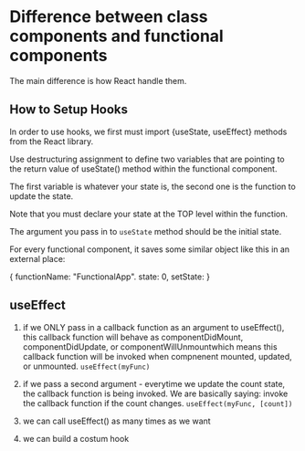 # Difference between class components and functional components

The main difference is how React handle them. 

## How to Setup Hooks

In order to use hooks, we first must import {useState, useEffect} methods from the React library.

Use destructuring assignment to define two variables that are pointing to the return value of useState() method within the functional component. 

The first variable is whatever your state is, the second one is the function to update the state. 

Note that you must declare your state at the TOP level within the function.

The argument you pass in to `useState` method should be the initial state. 

For every functional component, it saves some similar object like this in an external place:

{
    functionName: "FunctionalApp".
    state: 0,
    setState:
}


## useEffect

1. if we ONLY pass in a callback function as an argument to useEffect(), this callback function will behave as componentDidMount, componentDidUpdate, or componentWillUnmountwhich means this callback function will be invoked when compnenent mounted, updated, or unmounted. 
`useEffect(myFunc)`

2. if we pass a second argument - everytime we update the count state, the callback function is being invoked. We are basically saying: invoke the callback function if the count changes. 
`useEffect(myFunc, [count])`

3. we can call useEffect() as many times as we want

4. we can build a costum hook